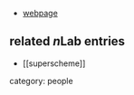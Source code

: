 
* [webpage](https://webusers.imj-prg.fr/~eric.vasserot/)

## related $n$Lab entries

* [[superscheme]]

category: people